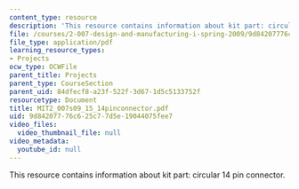 ```yaml
---
content_type: resource
description: 'This resource contains information about kit part: circular 14 pin connector.'
file: /courses/2-007-design-and-manufacturing-i-spring-2009/9d84207776c625c77d5e19044075fee7_MIT2_007s09_15_14pinconnector.pdf
file_type: application/pdf
learning_resource_types:
- Projects
ocw_type: OCWFile
parent_title: Projects
parent_type: CourseSection
parent_uid: 84dfecf8-a23f-522f-3d67-1d5c5133752f
resourcetype: Document
title: MIT2_007s09_15_14pinconnector.pdf
uid: 9d842077-76c6-25c7-7d5e-19044075fee7
video_files:
  video_thumbnail_file: null
video_metadata:
  youtube_id: null
---
```

This resource contains information about kit part: circular 14 pin connector.


